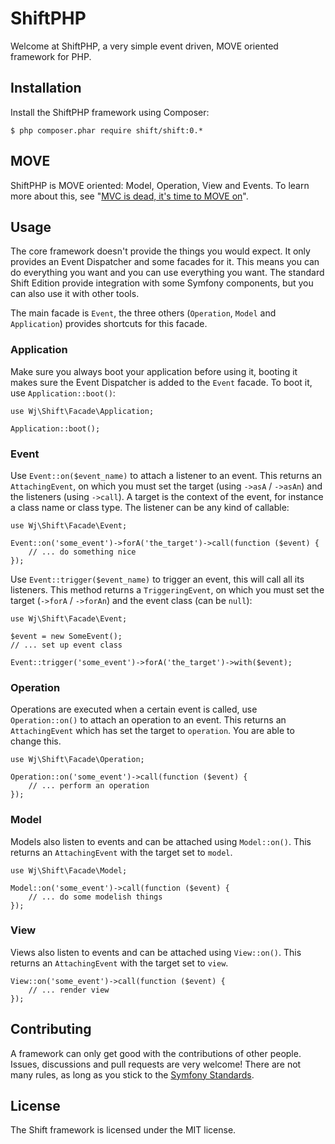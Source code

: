 # ShiftPHP

Welcome at ShiftPHP, a very simple event driven, MOVE oriented framework for PHP.

## Installation

Install the ShiftPHP framework using Composer:

    $ php composer.phar require shift/shift:0.*

## MOVE

ShiftPHP is MOVE oriented: Model, Operation, View and Events. To learn more
about this, see
"[MVC is dead, it's time to MOVE on](http://cirw.in//blog/time-to-move-on.html)".

## Usage

The core framework doesn't provide the things you would expect. It only
provides an Event Dispatcher and some facades for it. This means you can do
everything you want and you can use everything you want. The standard Shift
Edition provide integration with some Symfony components, but you can also use
it with other tools.

The main facade is ``Event``, the three others (``Operation``, ``Model`` and
``Application``) provides shortcuts for this facade.

### Application

Make sure you always boot your application before using it, booting it makes
sure the Event Dispatcher is added to the ``Event`` facade. To boot it, use
``Application::boot()``:

    use Wj\Shift\Facade\Application;

    Application::boot();

### Event

Use ``Event::on($event_name)`` to attach a listener to an event. This returns
an ``AttachingEvent``, on which you must set the target (using ``->asA`` /
``->asAn``) and the listeners (using ``->call``). A target is the context of
the event, for instance a class name or class type. The listener can be any
kind of callable:

    use Wj\Shift\Facade\Event;

    Event::on('some_event')->forA('the_target')->call(function ($event) {
        // ... do something nice
    });

Use ``Event::trigger($event_name)`` to trigger an event, this will call all
its listeners. This method returns a ``TriggeringEvent``, on which you must
set the target (``->forA`` / ``->forAn``) and the event class (can be ``null``):

    use Wj\Shift\Facade\Event;

    $event = new SomeEvent();
    // ... set up event class

    Event::trigger('some_event')->forA('the_target')->with($event);

### Operation

Operations are executed when a certain event is called, use
``Operation::on()`` to attach an operation to an event. This returns an
``AttachingEvent`` which has set the target to ``operation``. You are able to
change this.

    use Wj\Shift\Facade\Operation;

    Operation::on('some_event')->call(function ($event) {
        // ... perform an operation
    });

### Model

Models also listen to events and can be attached using ``Model::on()``. This
returns an ``AttachingEvent`` with the target set to ``model``.

    use Wj\Shift\Facade\Model;

    Model::on('some_event')->call(function ($event) {
        // ... do some modelish things
    });

### View

Views also listen to events and can be attached using ``View::on()``. This
returns an ``AttachingEvent`` with the target set to ``view``.

    View::on('some_event')->call(function ($event) {
        // ... render view
    });

## Contributing

A framework can only get good with the contributions of other people. Issues,
discussions and pull requests are very welcome! There are not many rules, as
long as you stick to the 
[Symfony Standards](http://symfony.com/doc/current/contributing/code/standards.html).

## License

The Shift framework is licensed under the MIT license.
